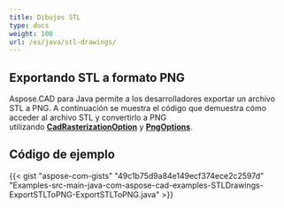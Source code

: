 ```yaml
---
title: Dibujos STL
type: docs
weight: 100
url: /es/java/stl-drawings/
---
```


## **Exportando STL a formato PNG**

Aspose.CAD para Java permite a los desarrolladores exportar un archivo STL a PNG. A continuación se muestra el código que demuestra cómo acceder al archivo STL y convertirlo a PNG utilizando [**CadRasterizationOption**](https://reference.aspose.com/cad/java/com.aspose.cad.imageoptions/CadRasterizationOptions) y [**PngOptions**](https://reference.aspose.com/cad/java/com.aspose.cad.imageoptions/PngOptions).

## Código de ejemplo

{{< gist "aspose-com-gists" "49c1b75d9a84e149ecf374ece2c2597d" "Examples-src-main-java-com-aspose-cad-examples-STLDrawings-ExportSTLToPNG-ExportSTLToPNG.java" >}}
